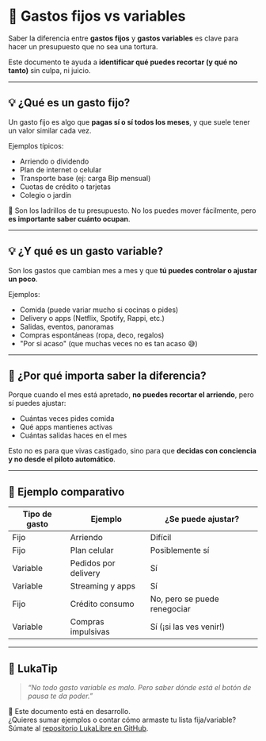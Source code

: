 # 🧮 Gastos fijos vs variables

Saber la diferencia entre **gastos fijos** y **gastos variables** es clave para hacer un presupuesto que no sea una tortura.

Este documento te ayuda a **identificar qué puedes recortar (y qué no tanto)** sin culpa, ni juicio.

---

## 💡 ¿Qué es un gasto fijo?

Un gasto fijo es algo que **pagas sí o sí todos los meses**, y que suele tener un valor similar cada vez.

Ejemplos típicos:
- Arriendo o dividendo
- Plan de internet o celular
- Transporte base (ej: carga Bip mensual)
- Cuotas de crédito o tarjetas
- Colegio o jardín

🧱 Son los ladrillos de tu presupuesto. No los puedes mover fácilmente, pero **es importante saber cuánto ocupan**.

---

## 💡 ¿Y qué es un gasto variable?

Son los gastos que cambian mes a mes y que **tú puedes controlar o ajustar un poco**.

Ejemplos:
- Comida (puede variar mucho si cocinas o pides)
- Delivery o apps (Netflix, Spotify, Rappi, etc.)
- Salidas, eventos, panoramas
- Compras espontáneas (ropa, deco, regalos)
- "Por si acaso" (que muchas veces no es tan acaso 😅)

---

## 🧠 ¿Por qué importa saber la diferencia?

Porque cuando el mes está apretado, **no puedes recortar el arriendo**, pero sí puedes ajustar:
- Cuántas veces pides comida
- Qué apps mantienes activas
- Cuántas salidas haces en el mes

Esto no es para que vivas castigado, sino para que **decidas con conciencia y no desde el piloto automático**.

---

## 🧾 Ejemplo comparativo

| Tipo de gasto  | Ejemplo                        | ¿Se puede ajustar? |
|----------------|--------------------------------|---------------------|
| Fijo           | Arriendo                       | Difícil             |
| Fijo           | Plan celular                   | Posiblemente sí     |
| Variable       | Pedidos por delivery           | Sí                  |
| Variable       | Streaming y apps               | Sí                  |
| Fijo           | Crédito consumo                | No, pero se puede renegociar |
| Variable       | Compras impulsivas             | Sí (¡si las ves venir!) |

---

## 🧠 LukaTip

> *“No todo gasto variable es malo. Pero saber dónde está el botón de pausa te da poder.”*

📌 Este documento está en desarrollo.  
¿Quieres sumar ejemplos o contar cómo armaste tu lista fija/variable? Súmate al [repositorio LukaLibre en GitHub](https://github.com/tuusuario/lukalibre).
